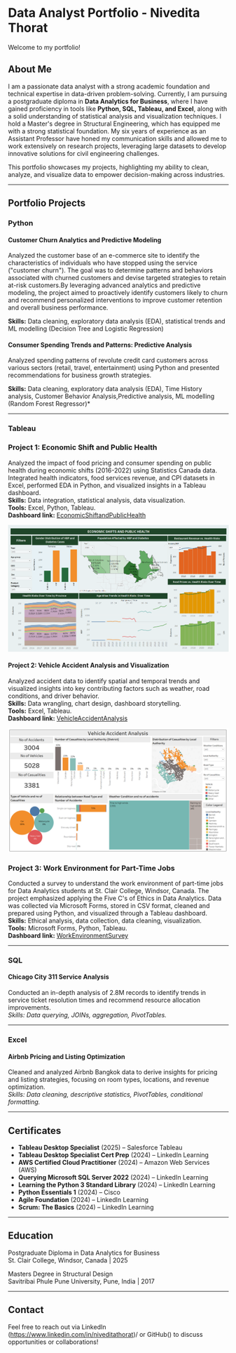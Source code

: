 # Data Analyst Portfolio - Nivedita Thorat  
Welcome to my portfolio!

## About Me  
I am a passionate data analyst with a strong academic foundation and technical expertise in data-driven problem-solving. Currently, I am pursuing a postgraduate diploma in **Data Analytics for Business**, where I have gained proficiency in tools like **Python, SQL, Tableau, and Excel**, along with a solid understanding of statistical analysis and visualization techniques. I hold a Master's degree in Structural Engineering, which has equipped me with a strong statistical foundation. My six years of experience as an Assistant Professor have honed my communication skills and allowed me to work extensively on research projects, leveraging large datasets to develop innovative solutions for civil engineering challenges.

This portfolio showcases my projects, highlighting my ability to clean, analyze, and visualize data to empower decision-making across industries.  

---

## Portfolio Projects  

### **Python**  
#### Customer Churn Analytics and Predictive Modeling
Analyzed the customer base of an e-commerce site to identify the characteristics of individuals who have stopped using the service ("customer churn"). The goal was to determine patterns and behaviors associated with churned customers and devise targeted strategies to retain at-risk customers.By leveraging advanced analytics and predictive modeling, the project aimed to proactively identify customers likely to churn and recommend personalized interventions to improve customer retention and overall business performance.

**Skills:** Data cleaning, exploratory data analysis (EDA), statistical trends and ML modelling (Decision Tree and Logistic Regression)

#### Consumer Spending Trends and Patterns: Predictive Analysis
 
Analyzed spending patterns of revolute credit card customers across various sectors (retail, travel, entertainment) using Python and presented recommendations for business growth strategies.  

**Skills:** Data cleaning, exploratory data analysis (EDA), Time History analysis, Customer Behavior Analysis,Predictive analysis, ML modelling (Random Forest Regressor)*

---

### **Tableau**  

### Project 1: Economic Shift and Public Health  
Analyzed the impact of food pricing and consumer spending on public health during economic shifts (2016-2022) using Statistics Canada data. Integrated health indicators, food services revenue, and CPI datasets in Excel, performed EDA in Python, and visualized insights in a Tableau dashboard.  
**Skills:** Data integration, statistical analysis, data visualization.  
**Tools:** Excel, Python, Tableau.  
**Dashboard link:** [EconomicShiftandPublicHealth](https://public.tableau.com/app/profile/thorat.nivedita/viz/EconomicShiftandPublicHealth/FinalDashboard)

![Economic Shift and Public Health](https://github.com/Nivedita1793/Data-Analysis-Portfolio/raw/main/Tableau/Economic%20Shift%20and%20Public%20Health.png)

#### Project 2: Vehicle Accident Analysis and Visualization  
Analyzed accident data to identify spatial and temporal trends and visualized insights into key contributing factors such as weather, road conditions, and driver behavior.  
**Skills:** Data wrangling, chart design, dashboard storytelling.  
**Tools:** Excel, Tableau.  
**Dashboard link:** [VehicleAccidentAnalysis](https://public.tableau.com/app/profile/thorat.nivedita/viz/VehicleAccidentAnalysis/Dashboard1)

![Vehicle Accident Analysis](https://github.com/Nivedita1793/Data-Analysis-Portfolio/raw/main/Tableau/Vehicle%20Accident%20Analysis.png)

### Project 3: Work Environment for Part-Time Jobs  
Conducted a survey to understand the work environment of part-time jobs for Data Analytics students at St. Clair College, Windsor, Canada. The project emphasized applying the Five C's of Ethics in Data Analytics. Data was collected via Microsoft Forms, stored in CSV format, cleaned and prepared using Python, and visualized through a Tableau dashboard.  
**Skills:** Ethical analysis, data collection, data cleaning, visualization.  
**Tools:** Microsoft Forms, Python, Tableau.  
**Dashboard link:** [WorkEnvironmentSurvey](https://public.tableau.com/app/profile/thorat.nivedita/viz/WorkEnvironmentSurvey_17363561261060/Dashboard1)


---

### **SQL**  
#### Chicago City 311 Service Analysis  
Conducted an in-depth analysis of 2.8M records to identify trends in service ticket resolution times and recommend resource allocation improvements.  
*Skills: Data querying, JOINs, aggregation, PivotTables.*

---

### **Excel**  
#### Airbnb Pricing and Listing Optimization  
Cleaned and analyzed Airbnb Bangkok data to derive insights for pricing and listing strategies, focusing on room types, locations, and revenue optimization.  
*Skills: Data cleaning, descriptive statistics, PivotTables, conditional formatting.*

---

## Certificates  
- **Tableau Desktop Specialist** (2025) – Salesforce Tableau  
- **Tableau Desktop Specialist Cert Prep** (2024) – LinkedIn Learning
- **AWS Certified Cloud Practitioner** (2024) – Amazon Web Services (AWS)  
- **Querying Microsoft SQL Server 2022** (2024) – LinkedIn Learning  
- **Learning the Python 3 Standard Library** (2024) – LinkedIn Learning
- **Python Essentials 1** (2024) – Cisco
- **Agile Foundation** (2024) – LinkedIn Learning  
- **Scrum: The Basics** (2024) – LinkedIn Learning  
 
---

## Education  
Postgraduate Diploma in Data Analytics for Business  
St. Clair College, Windsor, Canada | 2025  

Masters Degree in Structural Design  
Savitribai Phule Pune University, Pune, India | 2017  

---

## Contact  
Feel free to reach out via LinkedIn (https://www.linkedin.com/in/niveditathorat)/ or GitHub() to discuss opportunities or collaborations!
